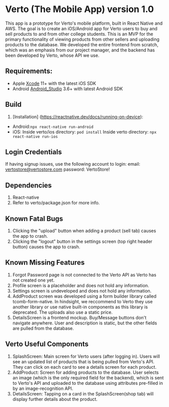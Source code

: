 # Verto (The Mobile App) version 1.0 
This app is a prototype for Verto's mobile platform, built in React Native and AWS. The goal is to create an iOS/Android app for Verto users to buy and sell products to and from other college students. This is an MVP for the primary functionality of viewing products from other sellers and uploading products to the database. We developed the entire frontend from scratch, which was an emphasis from our project manager, and the backend has been developed by Verto, whose API we use.

## Requirements: 
* Apple [Xcode](https://developer.apple.com/xcode/) 11+ with the latest iOS SDK
* Android [Android_Studio](https://developer.android.com/studio/) 3.6+ with latest Android SDK

## Build 
1. [Installation] (https://reactnative.dev/docs/running-on-device):
* Android:``` npx react-native run-android ```
* iOS: 
Inside verto/ios directory: ```pod install```
Inside verto directory:     ```npx react-native run-ios ```

## Login Credentials
If having signup issues, use the following account to login:
email: vertostore@vertostore.com
password: VertoStore!

## Dependencies
1. React-native
2. Refer to verto/package.json for more info.

## Known Fatal Bugs
1. Clicking the "upload" button when adding a product (sell tab) causes the app to crash.
2. Clicking the "logout" button in the settings screen (top right header button) causes the app to crash.

## Known Missing Features
1. Forgot Password page is not connected to the Verto API as Verto has not created one yet.
2. Profile screen is a placeholder and does not hold any information.
3. Settings screen is undeveloped and does not hold any information.
4. AddProduct screen was developed using a form builder library called tcomb-form-native. In hindsight, we reccommend to Verto they use another library or use native built-in components as this library is deprecated. The uploads also use a static price.
5. DetailsScreen is a frontend mockup. Buy/Message buttons don't navigate anywhere. User and description is static, but the other fields are pulled from the database.

## Verto Useful Components
1. SplashScreen: Main screen for Verto users (after logging in). Users will see an updated list of products that is being pulled from Verto's API. They can click on each card to see a details screen for each product.
2. AddProduct: Screen for adding products to the database. User selects an image (which is the only required field for the backend), which is sent to Verto's API and uploaded to the database using attributes pre-filled in by an image-recognition API.
3. DetailsScreen: Tapping on a card in the SplashScreen(shop tab) will display further details about the product.
